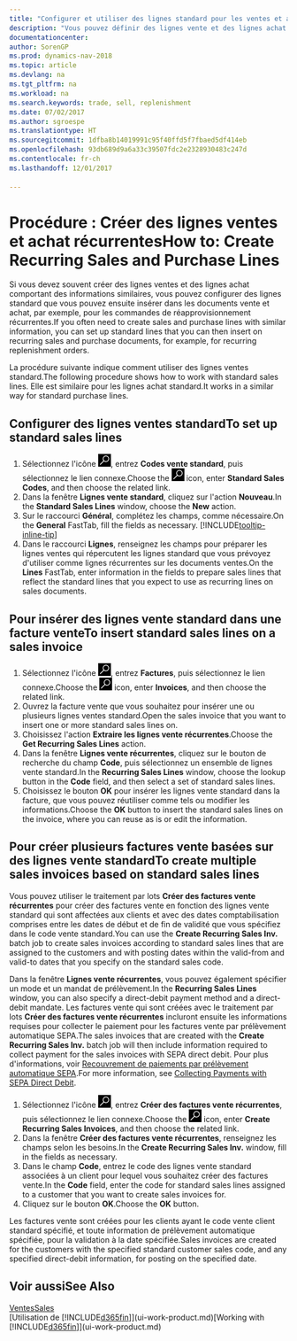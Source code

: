 ```yaml
---
title: "Configurer et utiliser des lignes standard pour les ventes et achats récurrents"
description: "Vous pouvez définir des lignes vente et des lignes achat que vous utilisez fréquemment et les insérer dans des documents achat et vente pour remplir rapidement les lignes avec des informations standard."
documentationcenter: 
author: SorenGP
ms.prod: dynamics-nav-2018
ms.topic: article
ms.devlang: na
ms.tgt_pltfrm: na
ms.workload: na
ms.search.keywords: trade, sell, replenishment
ms.date: 07/02/2017
ms.author: sgroespe
ms.translationtype: HT
ms.sourcegitcommit: 1dfba8b14019991c95f40ffd5f7fbaed5df414eb
ms.openlocfilehash: 93db689d9a6a33c39507fdc2e2328930483c247d
ms.contentlocale: fr-ch
ms.lasthandoff: 12/01/2017

---
```

# <a name="how-to-create-recurring-sales-and-purchase-lines"></a><span data-ttu-id="37b55-103">Procédure : Créer des lignes ventes et achat récurrentes</span><span class="sxs-lookup"><span data-stu-id="37b55-103">How to: Create Recurring Sales and Purchase Lines</span></span>
<span data-ttu-id="37b55-104">Si vous devez souvent créer des lignes ventes et des lignes achat comportant des informations similaires, vous pouvez configurer des lignes standard que vous pouvez ensuite insérer dans les documents vente et achat, par exemple, pour les commandes de réapprovisionnement récurrentes.</span><span class="sxs-lookup"><span data-stu-id="37b55-104">If you often need to create sales and purchase lines with similar information, you can set up standard lines that you can then insert on recurring sales and purchase documents, for example, for recurring replenishment orders.</span></span>  

<span data-ttu-id="37b55-105">La procédure suivante indique comment utiliser des lignes ventes standard.</span><span class="sxs-lookup"><span data-stu-id="37b55-105">The following procedure shows how to work with standard sales lines.</span></span> <span data-ttu-id="37b55-106">Elle est similaire pour les lignes achat standard.</span><span class="sxs-lookup"><span data-stu-id="37b55-106">It works in a similar way for standard purchase lines.</span></span>  

## <a name="to-set-up-standard-sales-lines"></a><span data-ttu-id="37b55-107">Configurer des lignes ventes standard</span><span class="sxs-lookup"><span data-stu-id="37b55-107">To set up standard sales lines</span></span>  
1. <span data-ttu-id="37b55-108">Sélectionnez l'icône ![Page ou état pour la recherche](media/ui-search/search_small.png "Page ou état pour la recherche"), entrez **Codes vente standard**, puis sélectionnez le lien connexe.</span><span class="sxs-lookup"><span data-stu-id="37b55-108">Choose the ![Search for Page or Report](media/ui-search/search_small.png "Search for Page or Report icon") icon, enter **Standard Sales Codes**, and then choose the related link.</span></span>  
2. <span data-ttu-id="37b55-109">Dans la fenêtre **Lignes vente standard**, cliquez sur l'action **Nouveau**.</span><span class="sxs-lookup"><span data-stu-id="37b55-109">In the **Standard Sales Lines** window, choose the **New** action.</span></span>  
3. <span data-ttu-id="37b55-110">Sur le raccourci **Général**, complétez les champs, comme nécessaire.</span><span class="sxs-lookup"><span data-stu-id="37b55-110">On the **General** FastTab, fill the fields as necessary.</span></span> [!INCLUDE[tooltip-inline-tip](includes/tooltip-inline-tip_md.md)]  
4. <span data-ttu-id="37b55-111">Dans le raccourci **Lignes**, renseignez les champs pour préparer les lignes ventes qui répercutent les lignes standard que vous prévoyez d'utiliser comme lignes récurrentes sur les documents ventes.</span><span class="sxs-lookup"><span data-stu-id="37b55-111">On the **Lines** FastTab, enter information in the fields to prepare sales lines that reflect the standard lines that you expect to use as recurring lines on sales documents.</span></span>  

## <a name="to-insert-standard-sales-lines-on-a-sales-invoice"></a><span data-ttu-id="37b55-112">Pour insérer des lignes vente standard dans une facture vente</span><span class="sxs-lookup"><span data-stu-id="37b55-112">To insert standard sales lines on a sales invoice</span></span>
1. <span data-ttu-id="37b55-113">Sélectionnez l'icône ![Page ou état pour la recherche](media/ui-search/search_small.png "Page ou état pour la recherche"), entrez **Factures**, puis sélectionnez le lien connexe.</span><span class="sxs-lookup"><span data-stu-id="37b55-113">Choose the ![Search for Page or Report](media/ui-search/search_small.png "Search for Page or Report icon") icon, enter **Invoices**, and then choose the related link.</span></span>
2. <span data-ttu-id="37b55-114">Ouvrez la facture vente que vous souhaitez pour insérer une ou plusieurs lignes ventes standard.</span><span class="sxs-lookup"><span data-stu-id="37b55-114">Open the sales invoice that you want to insert one or more standard sales lines on.</span></span>
3. <span data-ttu-id="37b55-115">Choisissez l'action **Extraire les lignes vente récurrentes**.</span><span class="sxs-lookup"><span data-stu-id="37b55-115">Choose the **Get Recurring Sales Lines** action.</span></span>
4. <span data-ttu-id="37b55-116">Dans la fenêtre **Lignes vente récurrentes**, cliquez sur le bouton de recherche du champ **Code**, puis sélectionnez un ensemble de lignes vente standard.</span><span class="sxs-lookup"><span data-stu-id="37b55-116">In the **Recurring Sales Lines** window, choose the lookup button in the **Code** field, and then select a set of standard sales lines.</span></span>
5. <span data-ttu-id="37b55-117">Choisissez le bouton **OK** pour insérer les lignes vente standard dans la facture, que vous pouvez réutiliser comme tels ou modifier les informations.</span><span class="sxs-lookup"><span data-stu-id="37b55-117">Choose the **OK** button to insert the standard sales lines on the invoice, where you can reuse as is or edit the information.</span></span>

## <a name="to-create-multiple-sales-invoices-based-on-standard-sales-lines"></a><span data-ttu-id="37b55-118">Pour créer plusieurs factures vente basées sur des lignes vente standard</span><span class="sxs-lookup"><span data-stu-id="37b55-118">To create multiple sales invoices based on standard sales lines</span></span>
<span data-ttu-id="37b55-119">Vous pouvez utiliser le traitement par lots **Créer des factures vente récurrentes** pour créer des factures vente en fonction des lignes vente standard qui sont affectées aux clients et avec des dates comptabilisation comprises entre les dates de début et de fin de validité que vous spécifiez dans le code vente standard.</span><span class="sxs-lookup"><span data-stu-id="37b55-119">You can use the **Create Recurring Sales Inv.** batch job to create sales invoices according to standard sales lines that are assigned to the customers and with posting dates within the valid-from and valid-to dates that you specify on the standard sales code.</span></span>

<span data-ttu-id="37b55-120">Dans la fenêtre **Lignes vente récurrentes**, vous pouvez également spécifier un mode et un mandat de prélèvement.</span><span class="sxs-lookup"><span data-stu-id="37b55-120">In the **Recurring Sales Lines** window, you can also specify a direct-debit payment method and a direct-debit mandate.</span></span> <span data-ttu-id="37b55-121">Les factures vente qui sont créées avec le traitement par lots **Créer des factures vente récurrentes** incluront ensuite les informations requises pour collecter le paiement pour les factures vente par prélèvement automatique SEPA.</span><span class="sxs-lookup"><span data-stu-id="37b55-121">The sales invoices that are created with the **Create Recurring Sales Inv.** batch job will then include information required to collect payment for the sales invoices with SEPA direct debit.</span></span> <span data-ttu-id="37b55-122">Pour plus d'informations, voir [Recouvrement de paiements par prélèvement automatique SEPA](finance-collect-payments-with-sepa-direct-debit.md).</span><span class="sxs-lookup"><span data-stu-id="37b55-122">For more information, see [Collecting Payments with SEPA Direct Debit](finance-collect-payments-with-sepa-direct-debit.md).</span></span>

1. <span data-ttu-id="37b55-123">Sélectionnez l'icône ![Page ou état pour la recherche](media/ui-search/search_small.png "Page ou état pour la recherche"), entrez **Créer des factures vente récurrentes**, puis sélectionnez le lien connexe.</span><span class="sxs-lookup"><span data-stu-id="37b55-123">Choose the ![Search for Page or Report](media/ui-search/search_small.png "Search for Page or Report icon") icon, enter **Create Recurring Sales Invoices**, and then choose the related link.</span></span>
2. <span data-ttu-id="37b55-124">Dans la fenêtre **Créer des factures vente récurrentes**, renseignez les champs selon les besoins.</span><span class="sxs-lookup"><span data-stu-id="37b55-124">In the **Create Recurring Sales Inv.** window, fill in the fields as necessary.</span></span>
3. <span data-ttu-id="37b55-125">Dans le champ **Code**, entrez le code des lignes vente standard associées à un client pour lequel vous souhaitez créer des factures vente.</span><span class="sxs-lookup"><span data-stu-id="37b55-125">In the **Code** field, enter the code for standard sales lines assigned to a customer that you want to create sales invoices for.</span></span>
4. <span data-ttu-id="37b55-126">Cliquez sur le bouton **OK**.</span><span class="sxs-lookup"><span data-stu-id="37b55-126">Choose the **OK** button.</span></span>

<span data-ttu-id="37b55-127">Les factures vente sont créées pour les clients ayant le code vente client standard spécifié, et toute information de prélèvement automatique spécifiée, pour la validation à la date spécifiée.</span><span class="sxs-lookup"><span data-stu-id="37b55-127">Sales invoices are created for the customers with the specified standard customer sales code, and any specified direct-debit information, for posting on the specified date.</span></span>

## <a name="see-also"></a><span data-ttu-id="37b55-128">Voir aussi</span><span class="sxs-lookup"><span data-stu-id="37b55-128">See Also</span></span>  
[<span data-ttu-id="37b55-129">Ventes</span><span class="sxs-lookup"><span data-stu-id="37b55-129">Sales</span></span>](sales-manage-sales.md)  
<span data-ttu-id="37b55-130">[Utilisation de [!INCLUDE[d365fin](includes/d365fin_md.md)]](ui-work-product.md)</span><span class="sxs-lookup"><span data-stu-id="37b55-130">[Working with [!INCLUDE[d365fin](includes/d365fin_md.md)]](ui-work-product.md)</span></span>

